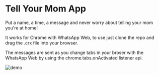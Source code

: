 # Tell Your Mom App

Put a name, a time, a message and never worry about telling your mom you're at home!

It works for Chrome with WhatsApp Web, to use just clone the repo and drag the .crx file into your browser.

The messages are sent as you change tabs in your broser with the WhatsApp Web by using the chrome.tabs.onActivated listener api.

![demo](https://raw.githubusercontent.com/flaviolc18/tell_your_mom/master/images/print.jpeg)
